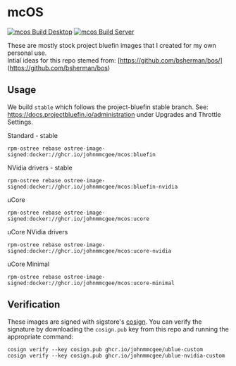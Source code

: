 # mcOS

[![mcos Build Desktop](https://github.com/johnmmcgee/mcos/actions/workflows/build-desktop.yml/badge.svg)](https://github.com/johnmmcgee/mcos/actions/workflows/build-desktop.yml)
[![mcos Build Server](https://github.com/johnmmcgee/mcos/actions/workflows/build-server.yml/badge.svg)](https://github.com/johnmmcgee/mcos/actions/workflows/build-server.yml)


These are mostly stock project bluefin images that I created for my own personal use.  
Intial ideas for this repo stemed from: 
[https://github.com/bsherman/bos/] (https://github.com/bsherman/bos)


## Usage

We build `stable` which follows the project-bluefin stable branch. 
See: https://docs.projectbluefin.io/administration under Upgrades and Throttle Settings. 

  Standard - stable
  
    rpm-ostree rebase ostree-image-signed:docker://ghcr.io/johnmmcgee/mcos:bluefin

  NVidia drivers - stable
  
    rpm-ostree rebase ostree-image-signed:docker://ghcr.io/johnmmcgee/mcos:bluefin-nvidia

  uCore
  
    rpm-ostree rebase ostree-image-signed:docker://ghcr.io/johnmmcgee/mcos:ucore

  uCore NVidia drivers
  
    rpm-ostree rebase ostree-image-signed:docker://ghcr.io/johnmmcgee/mcos:ucore-nvidia

  uCore Minimal

    rpm-ostree rebase ostree-image-signed:docker://ghcr.io/johnmmcgee/mcos:ucore-minimal



## Verification

These images are signed with sigstore's [cosign](https://docs.sigstore.dev/cosign/overview/). You can verify the signature by downloading the `cosign.pub` key from this repo and running the appropriate command:

    cosign verify --key cosign.pub ghcr.io/johnmmcgee/ublue-custom
    cosign verify --key cosign.pub ghcr.io/johnmmcgee/ublue-nvidia-custom
